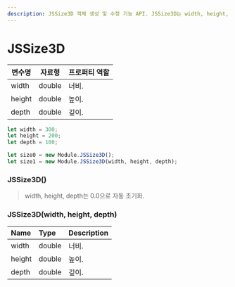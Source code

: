 ```yaml
---
description: JSSize3D 객체 생성 및 수정 기능 API. JSSize3D는 width, height, depth로 구성된 3차원 상의 크기를 정의.
---
```


# JSSize3D

| 변수명    | 자료형    | 프로퍼티 역할 |
| ------ | ------ | ------- |
| width  | double | 너비.      |
| height | double | 높이.      |
| depth  | double | 깊이.      |

```javascript
let width = 300;
let height = 200;
let depth = 100;

let size0 = new Module.JSSize3D();
let size1 = new Module.JSSize3D(width, height, depth);
```

### JSSize3D()

> width, height, depth는 0.0으로 자동 초기화.

### JSSize3D(width, height, depth)

| Name | Type | Description |
| :--- | :--- | :--- |
| width | double | 너비. |
| height | double | 높이. |
| depth | double | 깊이. |
